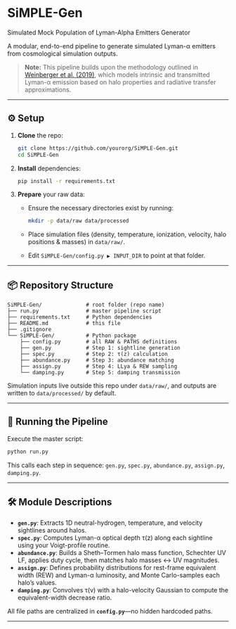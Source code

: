 # SiMPLE-Gen
Simulated Mock Population of Lyman-Alpha Emitters Generator

A modular, end-to-end pipeline to generate simulated Lyman-α emitters from cosmological simulation outputs.

> **Note:** This pipeline builds upon the methodology outlined in [Weinberger et al. (2019)](https://ui.adsabs.harvard.edu/abs/2019MNRAS.485.1350W/abstract), which models intrinsic and transmitted Lyman-α emission based on halo properties and radiative transfer approximations.



---

## ⚙️ Setup

1. **Clone** the repo:

   ```bash
   git clone https://github.com/yourorg/SiMPLE-Gen.git
   cd SiMPLE-Gen
   ```

2. **Install** dependencies:

   ```bash
   pip install -r requirements.txt
   ```

3. **Prepare** your raw data:

   * Ensure the necessary directories exist by running:

     ```bash
     mkdir -p data/raw data/processed
     ```
   * Place simulation files (density, temperature, ionization, velocity, halo positions & masses) in `data/raw/`.
   * Edit `SiMPLE-Gen/config.py ▶︎ INPUT_DIR` to point at that folder.
  
---

## 📦 Repository Structure

```
SiMPLE-Gen/              # root folder (repo name)
├── run.py               # master pipeline script
├── requirements.txt     # Python dependencies
├── README.md            # this file
├── .gitignore
└── SiMPLE-Gen/          # Python package
    ├── config.py        # all RAW & PATHS definitions
    ├── gen.py           # Step 1: sightline generation
    ├── spec.py          # Step 2: τ(z) calculation
    ├── abundance.py     # Step 3: abundance matching
    ├── assign.py        # Step 4: LLya & REW sampling
    └── damping.py       # Step 5: damping transmission
```

Simulation inputs live outside this repo under `data/raw/`, and outputs are written to `data/processed/` by default.


---

## 🚀 Running the Pipeline

Execute the master script:

```bash
python run.py
```

This calls each step in sequence: `gen.py`, `spec.py`, `abundance.py`, `assign.py`, `damping.py`.

---

## 🛠️ Module Descriptions

* **`gen.py`**: Extracts 1D neutral-hydrogen, temperature, and velocity sightlines around halos.
* **`spec.py`**: Computes Lyman-α optical depth τ(z) along each sightline using your Voigt-profile routine.
* **`abundance.py`**: Builds a Sheth–Tormen halo mass function, Schechter UV LF, applies duty cycle, then matches halo masses ↔ UV magnitudes.
* **`assign.py`**: Defines probability distributions for rest-frame equivalent width (REW) and Lyman-α luminosity, and Monte Carlo-samples each halo’s values.
* **`damping.py`**: Convolves τ(v) with a halo-velocity Gaussian to compute the equivalent-width decrease ratio.

All file paths are centralized in **`config.py`**—no hidden hardcoded paths.

---

